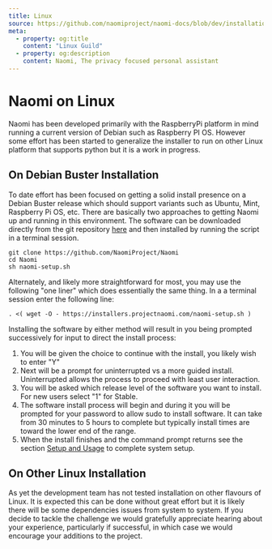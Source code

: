 ```yaml
---
title: Linux
source: https://github.com/naomiproject/naomi-docs/blob/dev/installation/linux.md
meta:
  - property: og:title
    content: "Linux Guild"
  - property: og:description
    content: Naomi, The privacy focused personal assistant
---
```


# Naomi on Linux

Naomi has been developed primarily with the RaspberryPi platform in mind running a current version of Debian such as Raspberry PI OS. However some effort has been started to generalize the installer to run on other Linux platform that supports python but it is a work in progress.

## On Debian Buster Installation

To date effort has been focused on getting a solid install presence on a Debian Buster release which should support variants such as Ubuntu, Mint, Raspberry Pi OS, etc.
There are basically two approaches to getting Naomi up and running in this environment. The software can be downloaded directly from the git repository [here](https://github.com/NaomiProject/Naomi) and then installed by running the script in a terminal session.

```shell
git clone https://github.com/NaomiProject/Naomi
cd Naomi
sh naomi-setup.sh
```

Alternately, and likely more straightforward for most, you may use the following "one liner" which does essentially the same thing. In a a terminal session enter the following line:

```shell
. <( wget -O - https://installers.projectnaomi.com/naomi-setup.sh )
```

Installing the software by either method will result in you being prompted successively for input to direct the install process:

1. You will be given the choice to continue with the install, you likely wish to enter "Y"
2. Next will be a prompt for uninterrupted vs a more guided install. Uninterrupted allows the process to proceed with least user interaction.
3. You will be asked which release level of the software you want to install. For new users select "1" for Stable.
4. The software install process will begin and during it you will be prompted for your password to allow sudo to install software. It can take from 30 minutes to 5 hours to complete but typically install times are toward the lower end of the range.
5. When the install finishes and the command prompt returns see the section [Setup and Usage](../setup/index.html) to complete system setup.

## On Other Linux Installation

As yet the development team has not tested installation on other flavours of Linux. It is expected this can be done without great effort but it is likely there will be some dependencies issues from system to system. If you decide to tackle the challenge we would gratefully appreciate hearing about your experience, particularly if successful, in which case we would encourage your additions to the project.

<DocPreviousVersions/>
<EditPageLink/>
